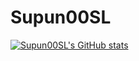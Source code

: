 # Supun00SL

[![Supun00SL's GitHub stats](https://github-readme-stats.vercel.app/api?username=Supun00SL)](https://github.com/Supun00SL/github-readme-stats)
